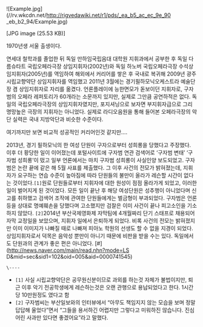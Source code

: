 ![Example.jpg](//rv.wkcdn.net/http://rigvedawiki.net/r1/pds/_ea_b5_ac_ec_9e_90
_eb_b2_94/Example.jpg)

[JPG image (25.53 KB)]

1970년생 서울 출생이다.

연세대 철학과를 졸업한 뒤 독일 만하임국립음대 대학원 지휘과에서 공부한 후 독일 다름슈타트 국립오페라극장 상임지휘자(2002년)와 독일
하노버 국립오페라극장 수석상임지휘자(2005년)를 역임하여 해외에서 커리어를 쌓은 후 국내로 복귀해 2009년 광주시립교향약단 상임지휘자를
역임했고 2011년 3월에는 경기필하모닉오케스트라 예술단장 겸 상임지휘자로 자리를 옮겼다. 언론플레이에 능한면모가 돋보이던 지휘자로,
구자범의 오페라 레퍼토리가 60개라는 소문까지 있지만, 실제로 그만큼 공연하적은 없다. 독일의 국립오페라극장의 상임지휘자였지만, 포지셔닝으로
보자면 부지휘자급으로 그리 명망높은 극장의 지휘자는 아니었다. 실제로 라디오음원을 통해 들어본 오페라극장의 악단 실력은 국내 지방악단과
비슷한 수준이다.

여기까지만 보면 비교적 성공적인 커리어인것 같지만....

2013년, 경기 필하모닉의 한 여성 단원이 구자으로부터 성희롱을 당했다고 주장했다. 이후 더 황당한 일이 이어졌는데 포털사이트에 구자범
연관 검색어로 ‘구자범 변태’ ‘구자범 성희롱’이 떴고 일부 언론에서는 마치 구자범 성희롱이 사실인양 보도되었고. 구자범은 논란 끝에 같은
해 5월 사표를 제출했다. 그 이후 사건의 전모가 밝혀졌는데, 지휘자가 요구하는 연습 수준이 높아짐에 따라 단원들의 불만이 올라가 레슨할
시간이 없다는 것이었다.`[1]`원로 단원들로부터 지휘자에 대한 원성이 점점 올라가게 되었고, 이러한 일이 벌어지게 된 것이었다. 모든 일이
끝난 후 해당 여성단원은 성추행이 아니었다며 신고를 취하했고 검색어 조작에 관여한 단원들에게는 벌금형이 부과되었다. 구자범은 언론 등을
상대로 명예훼손을 당했다며 고소했지만 검찰은 이미 사건이 끝나 피고소인을 기소하지 않았다. `[2]`2014년 부산국제영화제 자막팀에
4개월짜리 단기 스태프로 채용되어 자막 교정일을 보았으며, 지휘자 일에서 은퇴하게 되었다. 비록 사건의 전모는 밝혀졌지만 이미 이미지가
나빠질 때로 나빠져 피아노 학원의 선생도 할 수 없을 지경이 되었다. 상임지휘자로서 덕목은 음악성 뿐만이 아니기 때문에 비판을 받을 수는
있다. 독일에서도 단원과의 관계가 좋은 편은 아니었다. [#](http://news.naver.com/main/read.nhn?mode=LS
D&mid=sec&sid1=102&oid=005&aid=0000741545)

`\----`

  * `[1]` 사실 시립교향악단은 공무원신분이므로 과외를 하는것 자체가 불법이지만, 퇴근 이후 악기 전공학생에게 레슨하는것은 오랜 관행으로 용납되었다고 한다. 1시간당 10만원정도 였다고 함
  * `[2]` 구자범씨는 부산일보와의 인터뷰에서 “아무도 책임지지 않는 모습을 보며 정말 답답해 울었다”면서 “그들을 용서하긴 어렵지만 그렇다고 미워하진 않습니다. 진심 어린 사과만 있다면 좋겠어요”라고 말했다.

